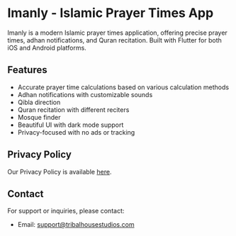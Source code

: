 # Imanly - Islamic Prayer Times App

Imanly is a modern Islamic prayer times application, offering precise prayer times, adhan notifications, and Quran recitation. Built with Flutter for both iOS and Android platforms.

## Features

- Accurate prayer time calculations based on various calculation methods
- Adhan notifications with customizable sounds
- Qibla direction
- Quran recitation with different reciters
- Mosque finder
- Beautiful UI with dark mode support
- Privacy-focused with no ads or tracking

## Privacy Policy

Our Privacy Policy is available [here](PRIVACY_POLICY.md).

## Contact

For support or inquiries, please contact:
- Email: support@tribalhousestudios.com
